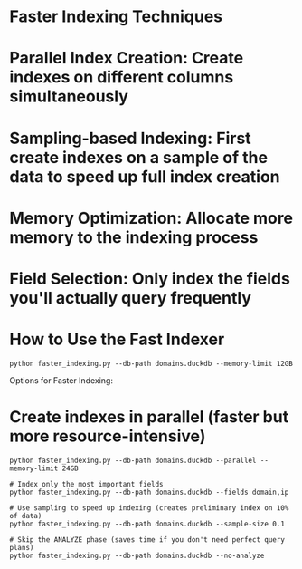 # Faster Indexing Techniques

# Parallel Index Creation: Create indexes on different columns simultaneously
# Sampling-based Indexing: First create indexes on a sample of the data to speed up full index creation
# Memory Optimization: Allocate more memory to the indexing process
# Field Selection: Only index the fields you'll actually query frequently

# How to Use the Fast Indexer
```
python faster_indexing.py --db-path domains.duckdb --memory-limit 12GB
```
Options for Faster Indexing:
# Create indexes in parallel (faster but more resource-intensive)
```
python faster_indexing.py --db-path domains.duckdb --parallel --memory-limit 24GB

# Index only the most important fields
python faster_indexing.py --db-path domains.duckdb --fields domain,ip

# Use sampling to speed up indexing (creates preliminary index on 10% of data)
python faster_indexing.py --db-path domains.duckdb --sample-size 0.1

# Skip the ANALYZE phase (saves time if you don't need perfect query plans)
python faster_indexing.py --db-path domains.duckdb --no-analyze
```

